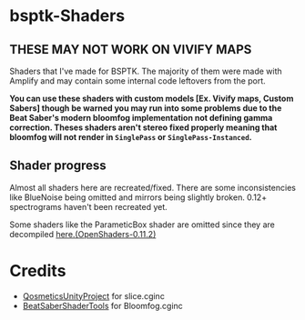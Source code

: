 # bsptk-Shaders

## THESE MAY NOT WORK ON VIVIFY MAPS
Shaders that I've made for BSPTK. The majority of them were made with Amplify and may contain some internal code leftovers from the port. 

**You can use these shaders with custom models [Ex. Vivify maps, Custom Sabers] though be warned you may run into some problems due to the Beat Saber's modern bloomfog implementation not defining gamma correction. Theses shaders aren't stereo fixed properly meaning that bloomfog will not render in `SinglePass` or `SinglePass-Instanced`.**

## Shader progress
Almost all shaders here are recreated/fixed. There are some inconsistencies like BlueNoise being omitted and mirrors being slightly broken. 0.12+ spectrograms haven't been recreated yet.

Some shaders like the ParameticBox shader are omitted since they are decompiled [here.(OpenShaders-0.11.2)](https://github.com/whatdahopper/OpenShaders-0.11.2) 


# Credits
- [QosmeticsUnityProject](https://github.com/Qosmetics/UnityProject) for slice.cginc
- [BeatSaberShaderTools](https://github.com/whatdahopper/BeatSaberShaderTools) for Bloomfog.cginc
